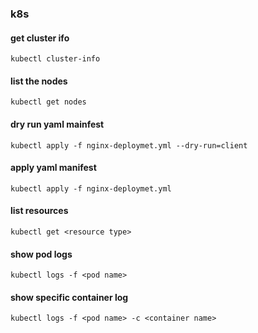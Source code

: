 ### k8s

#### get cluster ifo
```
kubectl cluster-info
```

#### list the nodes
```
kubectl get nodes
```

#### dry run yaml mainfest
```
kubectl apply -f nginx-deploymet.yml --dry-run=client
```

#### apply yaml manifest
```
kubectl apply -f nginx-deploymet.yml 
```

#### list resources
```
kubectl get <resource type>
```
#### show pod logs
```
kubectl logs -f <pod name>
```
#### show specific container log
```
kubectl logs -f <pod name> -c <container name>
```


